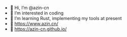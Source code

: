 - 👋 Hi, I’m @azin-cn
- 👀 I’m interested in coding
- 🌱 I’m learning Rust, implementing my tools at present
- 🔗 https://www.azin.cn/
- 🔗 https://azin-cn.github.io/

<!---
azin-cn/azin-cn is a ✨ special ✨ repository because its `README.md` (this file) appears on your GitHub profile.
You can click the Preview link to take a look at your changes.
--->
